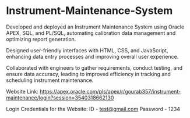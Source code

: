 # Instrument-Maintenance-System
Developed and deployed an Instrument Maintenance System using Oracle APEX, SQL, and PL/SQL, automating calibration data management and optimizing report generation. 

Designed user-friendly interfaces with HTML, CSS, and JavaScript, enhancing data entry processes and improving overall user experience. 

Collaborated with engineers to gather requirements, conduct testing, and ensure data accuracy, leading to improved efficiency in tracking and scheduling instrument maintenance.

Website Link: https://apex.oracle.com/pls/apex/r/gourab357/instrument-maintenance/login?session=3540318662130

Login Credentials for the Website:
ID - test@gmail.com
Password - 1234
